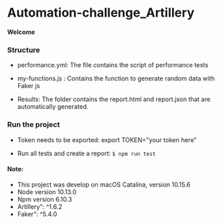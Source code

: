 # Automation-challenge_Artillery

**Welcome**

### Structure 
- performance.yml: 
The file contains the script of performance tests

- my-functions.js :
Contains the function to generate random data with Faker js

- Results: 
The folder contains the report.html and report.json that are automatically generated.



### Run the project
- Token needs to be exported: export TOKEN="your token here"

- Run all tests and create a report: 
`$ npm run test`


#### Note:
- This project was develop on macOS Catalina, version 10.15.6
- Node version 10.13.0
- Npm version 6.10.3
- Artillery": ^1.6.2
- Faker": ^5.4.0

